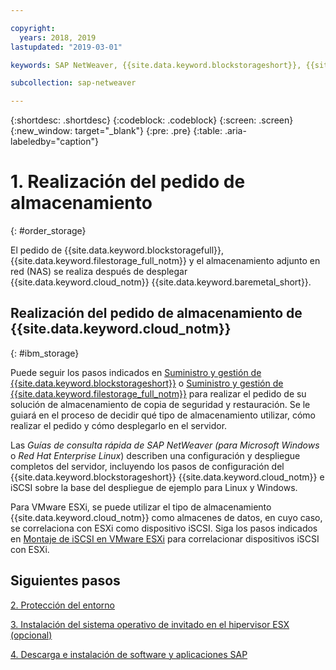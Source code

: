 ```yaml
---

copyright:
  years: 2018, 2019
lastupdated: "2019-03-01"

keywords: SAP NetWeaver, {{site.data.keyword.blockstorageshort}}, {{site.data.keyword.filestorage_full_notm}}, {{site.data.keyword.cloud_notm}}, {{site.data.keyword.baremetal_short}}

subcollection: sap-netweaver

---
```


{:shortdesc: .shortdesc}
{:codeblock: .codeblock}
{:screen: .screen}
{:new_window: target="_blank"}
{:pre: .pre}
{:table: .aria-labeledby="caption"}

# 1. Realización del pedido de almacenamiento
{: #order_storage}

El pedido de {{site.data.keyword.blockstoragefull}}, {{site.data.keyword.filestorage_full_notm}} y el almacenamiento adjunto en red (NAS) se realiza después de desplegar {{site.data.keyword.cloud_notm}} {{site.data.keyword.baremetal_short}}.

## Realización del pedido de almacenamiento de {{site.data.keyword.cloud_notm}}
{: #ibm_storage}

Puede seguir los pasos indicados en [Suministro y gestión de {{site.data.keyword.blockstorageshort}}](/docs/infrastructure/BlockStorage?topic=BlockStorage-GettingStarted#GettingStarted) o [Suministro y gestión de {{site.data.keyword.filestorage_full_notm}}](/docs/infrastructure/FileStorage?topic=FileStorage-orderingConsole#orderingConsole) para realizar el pedido de su solución de almacenamiento de copia de seguridad y restauración. Se le guiará en el proceso de decidir qué tipo de almacenamiento utilizar, cómo realizar el pedido y cómo desplegarlo en el servidor.

Las *Guías de consulta rápida de SAP NetWeaver (para Microsoft Windows* o *Red Hat Enterprise Linux*) describen una configuración y despliegue completos del servidor, incluyendo los pasos de configuración del {{site.data.keyword.blockstorageshort}} {{site.data.keyword.cloud_notm}} e iSCSI sobre la base del despliegue de ejemplo para Linux y Windows.

Para VMware ESXi, se puede utilizar el tipo de almacenamiento {{site.data.keyword.cloud_notm}} como almacenes de datos, en cuyo caso, se correlaciona con ESXi como dispositivo iSCSI. Siga los pasos indicados en [Montaje de iSCSI en VMware ESXi](/docs/infrastructure/vmware?topic=VMware-mounting-iscsi-vmware-esxi#mounting-iscsi-vmware-esxi) para correlacionar dispositivos iSCSI con ESXi.

## Siguientes pasos

  [2. Protección del entorno](/docs/infrastructure/sap-netweaver?topic=sap-netweaver-secure_environment#secure_environment)

  [3. Instalación del sistema operativo de invitado en el hipervisor ESX (opcional)](/docs/infrastructure/sap-netweaver?topic=sap-netweaver-install_guest_os#install_guest_os)

  [4. Descarga e instalación de software y aplicaciones SAP](/docs/infrastructure/sap-netweaver?topic=sap-netweaver-install_sap#install_sap)
